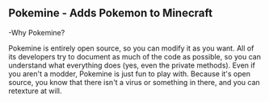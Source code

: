 Pokemine - Adds Pokemon to Minecraft
------------------------------------

-Why Pokemine?

Pokemine is entirely open source, so you can modify it as you want. All of its developers try to document as much of the code as possible,
so you can understand what everything does (yes, even the private methods).
Even if you aren't a modder, Pokemine is just fun to play with. Because it's open source, you know that there isn't a virus
or something in there, and you can retexture at will.
